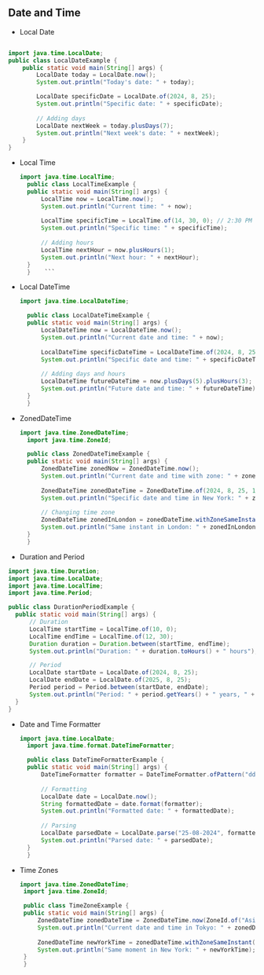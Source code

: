## Date and Time

- Local Date
```java

import java.time.LocalDate;
public class LocalDateExample {
    public static void main(String[] args) {
        LocalDate today = LocalDate.now();
        System.out.println("Today's date: " + today);

        LocalDate specificDate = LocalDate.of(2024, 8, 25);
        System.out.println("Specific date: " + specificDate);
        
        // Adding days
        LocalDate nextWeek = today.plusDays(7);
        System.out.println("Next week's date: " + nextWeek);
    }
}
```
- Local Time
  ```java
  import java.time.LocalTime;
    public class LocalTimeExample {
    public static void main(String[] args) {
        LocalTime now = LocalTime.now();
        System.out.println("Current time: " + now);
        
        LocalTime specificTime = LocalTime.of(14, 30, 0); // 2:30 PM
        System.out.println("Specific time: " + specificTime);
        
        // Adding hours
        LocalTime nextHour = now.plusHours(1);
        System.out.println("Next hour: " + nextHour);
    }
    }    ```

- Local DateTime

  ```java
  import java.time.LocalDateTime;

    public class LocalDateTimeExample {
    public static void main(String[] args) {
        LocalDateTime now = LocalDateTime.now();
        System.out.println("Current date and time: " + now);
        
        LocalDateTime specificDateTime = LocalDateTime.of(2024, 8, 25, 14, 30);
        System.out.println("Specific date and time: " + specificDateTime);
        
        // Adding days and hours
        LocalDateTime futureDateTime = now.plusDays(5).plusHours(3);
        System.out.println("Future date and time: " + futureDateTime);
    }
    }

  ```
- ZonedDateTime
  ```java
  import java.time.ZonedDateTime;
    import java.time.ZoneId;

    public class ZonedDateTimeExample {
    public static void main(String[] args) {
        ZonedDateTime zonedNow = ZonedDateTime.now();
        System.out.println("Current date and time with zone: " + zonedNow);
        
        ZonedDateTime zonedDateTime = ZonedDateTime.of(2024, 8, 25, 14, 30, 0, 0, ZoneId.of("America/New_York"));
        System.out.println("Specific date and time in New York: " + zonedDateTime);
        
        // Changing time zone
        ZonedDateTime zonedInLondon = zonedDateTime.withZoneSameInstant(ZoneId.of("Europe/London"));
        System.out.println("Same instant in London: " + zonedInLondon);
    }
    }
    ``` 
-  Duration and Period
  ```java
import java.time.Duration;
import java.time.LocalDate;
import java.time.LocalTime;
import java.time.Period;

public class DurationPeriodExample {
    public static void main(String[] args) {
        // Duration
        LocalTime startTime = LocalTime.of(10, 0);
        LocalTime endTime = LocalTime.of(12, 30);
        Duration duration = Duration.between(startTime, endTime);
        System.out.println("Duration: " + duration.toHours() + " hours");

        // Period
        LocalDate startDate = LocalDate.of(2024, 8, 25);
        LocalDate endDate = LocalDate.of(2025, 8, 25);
        Period period = Period.between(startDate, endDate);
        System.out.println("Period: " + period.getYears() + " years, " + period.getMonths() + " months, " + period.getDays() + " days");
    }
}
```
- Date and Time Formatter

  ```java
  import java.time.LocalDate;
    import java.time.format.DateTimeFormatter;

    public class DateTimeFormatterExample {
    public static void main(String[] args) {
        DateTimeFormatter formatter = DateTimeFormatter.ofPattern("dd-MM-yyyy");
        
        // Formatting
        LocalDate date = LocalDate.now();
        String formattedDate = date.format(formatter);
        System.out.println("Formatted date: " + formattedDate);
        
        // Parsing
        LocalDate parsedDate = LocalDate.parse("25-08-2024", formatter);
        System.out.println("Parsed date: " + parsedDate);
    }
    }
    ```
 - Time Zones

   ```java
   import java.time.ZonedDateTime;
    import java.time.ZoneId;

    public class TimeZoneExample {
    public static void main(String[] args) {
        ZonedDateTime zonedDateTime = ZonedDateTime.now(ZoneId.of("Asia/Tokyo"));
        System.out.println("Current date and time in Tokyo: " + zonedDateTime);
        
        ZonedDateTime newYorkTime = zonedDateTime.withZoneSameInstant(ZoneId.of("America/New_York"));
        System.out.println("Same moment in New York: " + newYorkTime);
    }
    }
   ```
